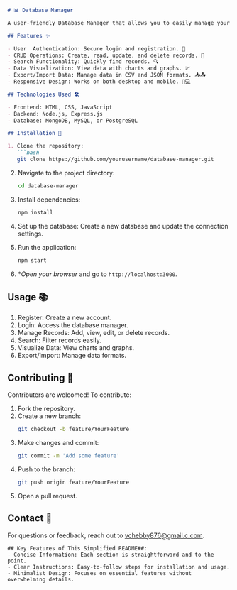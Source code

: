 
```markdown
# 📊 Database Manager

A user-friendly Database Manager that allows you to easily manage your databases with CRUD (Create, Read, Update, Delete) operations.

## Features ✨

- User  Authentication: Secure login and registration. 🔐
- CRUD Operations: Create, read, update, and delete records. 📝
- Search Functionality: Quickly find records. 🔍
- Data Visualization: View data with charts and graphs. 📈
- Export/Import Data: Manage data in CSV and JSON formats. 📥📤
- Responsive Design: Works on both desktop and mobile. 📱💻

## Technologies Used 🛠️

- Frontend: HTML, CSS, JavaScript
- Backend: Node.js, Express.js
- Database: MongoDB, MySQL, or PostgreSQL

## Installation 🚀

1. Clone the repository:
   ```bash
   git clone https://github.com/yourusername/database-manager.git
   ```

2. Navigate to the project directory:
   ```bash
   cd database-manager
   ```

3. Install dependencies:
   ```bash
   npm install
   ```

4. Set up the database: Create a new database and update the connection settings.

5. Run the application:
   ```bash
   npm start
   ```

6. **Open your browser* and go to `http://localhost:3000`.

## Usage 📚

1. Register: Create a new account.
2. Login: Access the database manager.
3. Manage Records: Add, view, edit, or delete records.
4. Search: Filter records easily.
5. Visualize Data: View charts and graphs.
6. Export/Import: Manage data formats.

## Contributing 🤝

Contributers are welcomed! To contribute:

1. Fork the repository.
2. Create a new branch:
   ```bash
   git checkout -b feature/YourFeature
   ```
3. Make changes and commit:
   ```bash
   git commit -m 'Add some feature'
   ```
4. Push to the branch:
   ```bash
   git push origin feature/YourFeature
   ```
5. Open a pull request.

## Contact 📧

For questions or feedback, reach out to [vchebby876@gmail.c.com](mailto:vchebby876@gmail.com).

```
## Key Features of This Simplified README##:
- Concise Information: Each section is straightforward and to the point.
- Clear Instructions: Easy-to-follow steps for installation and usage.
- Minimalist Design: Focuses on essential features without overwhelming details.

